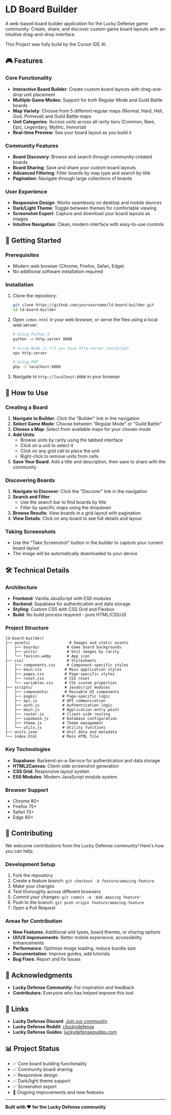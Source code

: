 ﻿# LD Board Builder

A web-based board builder application for the Lucky Defense game community. Create, share, and discover custom game board layouts with an intuitive drag-and-drop interface.

This Project was fully build by the Cursor IDE AI.

## 🎮 Features

### Core Functionality
- **Interactive Board Builder**: Create custom board layouts with drag-and-drop unit placement
- **Multiple Game Modes**: Support for both Regular Mode and Guild Battle boards
- **Map Variety**: Choose from 5 different regular maps (Normal, Hard, Hell, God, Primeval) and Guild Battle maps
- **Unit Categories**: Access units across all rarity tiers (Common, Rare, Epic, Legendary, Mythic, Immortal)
- **Real-time Preview**: See your board layout as you build it

### Community Features
- **Board Discovery**: Browse and search through community-created boards
- **Board Sharing**: Save and share your custom board layouts
- **Advanced Filtering**: Filter boards by map type and search by title
- **Pagination**: Navigate through large collections of boards

### User Experience
- **Responsive Design**: Works seamlessly on desktop and mobile devices
- **Dark/Light Theme**: Toggle between themes for comfortable viewing
- **Screenshot Export**: Capture and download your board layouts as images
- **Intuitive Navigation**: Clean, modern interface with easy-to-use controls

## 🚀 Getting Started

### Prerequisites
- Modern web browser (Chrome, Firefox, Safari, Edge)
- No additional software installation required

### Installation
1. Clone the repository:
   ```bash
   git clone https://github.com/yourusername/ld-board-builder.git
   cd ld-board-builder
   ```

2. Open `index.html` in your web browser, or serve the files using a local web server:
   ```bash
   # Using Python 3
   python -m http.server 8000
   
   # Using Node.js (if you have http-server installed)
   npx http-server
   
   # Using PHP
   php -S localhost:8000
   ```

3. Navigate to `http://localhost:8000` in your browser

## 📖 How to Use

### Creating a Board
1. **Navigate to Builder**: Click the "Builder" link in the navigation
2. **Select Game Mode**: Choose between "Regular Mode" or "Guild Battle"
3. **Choose a Map**: Select from available maps for your chosen mode
4. **Add Units**: 
   - Browse units by rarity using the tabbed interface
   - Click on a unit to select it
   - Click on any grid cell to place the unit
   - Right-click to remove units from cells
5. **Save Your Board**: Add a title and description, then save to share with the community

### Discovering Boards
1. **Navigate to Discover**: Click the "Discover" link in the navigation
2. **Search and Filter**: 
   - Use the search bar to find boards by title
   - Filter by specific maps using the dropdown
3. **Browse Results**: View boards in a grid layout with pagination
4. **View Details**: Click on any board to see full details and layout

### Taking Screenshots
- Use the "Take Screenshot" button in the builder to capture your current board layout
- The image will be automatically downloaded to your device

## 🛠️ Technical Details

### Architecture
- **Frontend**: Vanilla JavaScript with ES6 modules
- **Backend**: Supabase for authentication and data storage
- **Styling**: Custom CSS with CSS Grid and Flexbox
- **Build**: No build process required - pure HTML/CSS/JS

### Project Structure
```
ld-board-builder/
├── assets/                 # Images and static assets
│   ├── boards/            # Game board backgrounds
│   ├── units/             # Unit images by rarity
│   └── favicon.webp       # App icon
├── css/                   # Stylesheets
│   ├── components.css     # Component-specific styles
│   ├── main.css          # Main application styles
│   ├── pages.css         # Page-specific styles
│   ├── reset.css         # CSS reset
│   └── variables.css     # CSS custom properties
├── scripts/              # JavaScript modules
│   ├── components/       # Reusable UI components
│   ├── pages/           # Page-specific logic
│   ├── api.js           # API communication
│   ├── auth.js          # Authentication logic
│   ├── main.js          # Application entry point
│   ├── router.js        # Client-side routing
│   ├── supabase.js      # Database configuration
│   ├── theme.js         # Theme management
│   └── utils.js         # Utility functions
├── units.json           # Unit data and metadata
└── index.html           # Main HTML file
```

### Key Technologies
- **Supabase**: Backend-as-a-Service for authentication and data storage
- **HTML2Canvas**: Client-side screenshot generation
- **CSS Grid**: Responsive layout system
- **ES6 Modules**: Modern JavaScript module system

### Browser Support
- Chrome 80+
- Firefox 75+
- Safari 13+
- Edge 80+

## 🤝 Contributing

We welcome contributions from the Lucky Defense community! Here's how you can help:

### Development Setup
1. Fork the repository
2. Create a feature branch: `git checkout -b feature/amazing-feature`
3. Make your changes
4. Test thoroughly across different browsers
5. Commit your changes: `git commit -m 'Add amazing feature'`
6. Push to the branch: `git push origin feature/amazing-feature`
7. Open a Pull Request

### Areas for Contribution
- **New Features**: Additional unit types, board themes, or sharing options
- **UI/UX Improvements**: Better mobile experience, accessibility enhancements
- **Performance**: Optimize image loading, reduce bundle size
- **Documentation**: Improve guides, add tutorials
- **Bug Fixes**: Report and fix issues

## 🙏 Acknowledgments

- **Lucky Defense Community**: For inspiration and feedback
- **Contributors**: Everyone who has helped improve this tool

## 🔗 Links

- **Lucky Defense Discord**: [Join our community](https://discord.com/invite/luckydefense)
- **Lucky Defense Reddit**: [r/luckydefense](https://www.reddit.com/r/luckydefense/)
- **Lucky Defense Guides**: [luckydefenseguides.com](https://luckydefenseguides.com/)

## 📊 Project Status

- ✅ Core board building functionality
- ✅ Community board sharing
- ✅ Responsive design
- ✅ Dark/light theme support
- ✅ Screenshot export
- 🔄 Ongoing improvements and new features

---

**Built with ❤️ for the Lucky Defense community**
